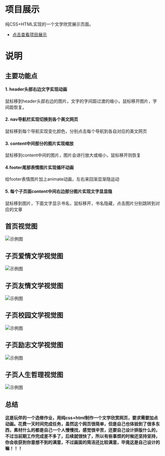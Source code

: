 # 项目展示

纯CSS+HTML实现的一个文学欣赏展示页面。
* [点击查看项目展示](http://SuDaoJun.github.io/article/)


# 说明

##  主要功能点

#### 1. header头部右边文字实现动画

鼠标移到header头部右边的图片，文字的字间距过渡的缩小，鼠标移开图片，字间距恢复。

#### 2. nav导航栏实现切换到各个美文网页

鼠标移到每个导航实现变化颜色，分别点击每个导航到各自对应的美文网页


#### 3. content中间部分的图片实现缩放

鼠标移到content中间的图片，图片会进行放大或缩小，鼠标移开则恢复

#### 4.footer尾部表情图片实现循环动画
给footer表情图片加上animate动画，左右来回渐显渐隐运动

#### 5. 每个子页面content中间右边部分图片实现文字显显隐

鼠标移到图片，下面文字显示书名，鼠标移开，书名隐藏，点击图片分别跳转到对应的文章

## 首页视觉图

![示例图](view/首页.png)

## 子页爱情文学视觉图

![示例图](view/爱情文学.png)

## 子页友情文学视觉图

![示例图](view/友情文学.png)

## 子页校园文学视觉图

![示例图](view/校园文学.png)

## 子页励志文学视觉图

![示例图](view/励志文学.png)

## 子页人生哲理视觉图

![示例图](view/人生哲理.png)

##  总结
####    这是玩伴的一个选修作业，用纯css+html制作一个文学欣赏网页，要求需要加点动画。花费一天时间完成任务，虽然这个网页很简单，但是自己也体验到了很多东西，素材什么的都是自己一个人慢慢找，感觉很辛苦，还要自己设计排版什么的，不过当前期工作完成差不多了，后续就很快了，所以有些事烦的时候还坚持坚持，你会收获到你意想不到的满意，不过画面的简洁还比较满意，毕竟这是自己设计的嘛！！！


